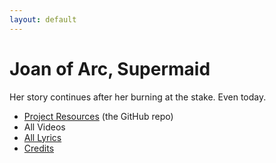 ```yaml
---
layout: default
---
```


# Joan of Arc, Supermaid

Her story continues after her burning at the stake. Even today.

- [Project Resources](https://github.com/ctzurcanu/musical-JAS) (the GitHub repo)
- All Videos
- [All Lyrics](./lyrics.html)
- [Credits](./credits.html)
